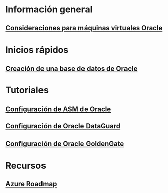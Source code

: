 # Información general
## [Consideraciones para máquinas virtuales Oracle](oracle-considerations.md)
# Inicios rápidos
## [Creación de una base de datos de Oracle](oracle-database-quick-create.md)
# Tutoriales
## [Configuración de ASM de Oracle](configure-oracle-asm.md)
## [Configuración de Oracle DataGuard](configuring-oracle-dataguard.md)
## [Configuración de Oracle GoldenGate](configure-oracle-golden-gate.md)
# Recursos
## [Azure Roadmap](https://azure.microsoft.com/roadmap/)
